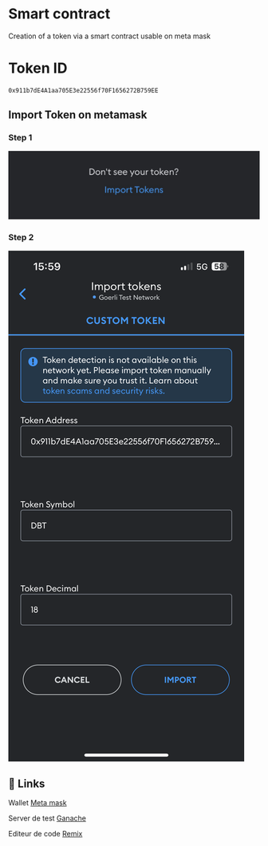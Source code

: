 
# Smart contract

Creation of a token via a smart contract usable on meta mask

# Token ID
```
0x911b7dE4A1aa705E3e22556f70F1656272B759EE
```

## Import Token on metamask

### Step 1
![alt text](./image1.jpg)


### Step 2
![alt text](./image2.PNG)


## 🔗 Links
Wallet
[Meta mask](https://metamask.io/)

Server de test
[Ganache](https://trufflesuite.com/ganache/)

Editeur de code
[Remix](https://remix.ethereum.org/)



